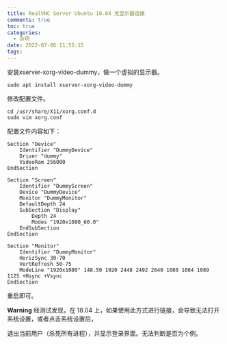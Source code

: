 ```yaml
---
title: RealVNC Server Ubuntu 18.04 无显示器连接
comments: true
toc: true
categories:
  - 杂项
date: 2022-07-06 11:55:15
tags:
---
```


  安装xserver-xorg-video-dummy，做一个虚拟的显示器。

```shell
sudo apt install xserver-xorg-video-dummy
```
  
  修改配置文件。

```shell
cd /usr/share/X11/xorg.conf.d
sudo vim xorg.conf
```

配置文件内容如下：
```shell
Section "Device"
    Identifier "DummyDevice"
    Driver "dummy"
    VideoRam 256000
EndSection
 
Section "Screen"
    Identifier "DummyScreen"
    Device "DummyDevice"
    Monitor "DummyMonitor"
    DefaultDepth 24
    SubSection "Display"
        Depth 24
        Modes "1920x1080_60.0"
    EndSubSection
EndSection
 
Section "Monitor"
    Identifier "DummyMonitor"
    HorizSync 30-70
    VertRefresh 50-75
    ModeLine "1920x1080" 148.50 1920 2448 2492 2640 1080 1084 1089 1125 +Hsync +Vsync
EndSection
```
重启即可。

**Warning** 经测试发现，在 18.04 上，如果使用此方式进行链接，会导致无法打开系统设置，或者点击系统设置后，

退出当前用户（杀死所有进程），并显示登录界面。无法判断是否为个例。